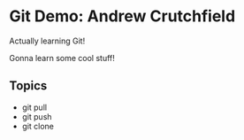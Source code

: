 # Git Demo: Andrew Crutchfield

Actually learning Git!

Gonna learn some cool stuff!

## Topics
- git pull
- git push
- git clone